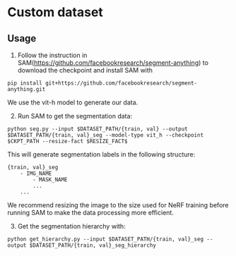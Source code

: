 # Custom dataset

## Usage
1. Follow the instruction in SAM(https://github.com/facebookresearch/segment-anything) to download the checkpoint and install SAM with 
```
pip install git+https://github.com/facebookresearch/segment-anything.git
```
We use the vit-h model to generate our data.

2. Run SAM to get the segmentation data:
```
python seg.py --input $DATASET_PATH/{train, val} --output $DATASET_PATH/{train, val}_seg --model-type vit_h --checkpoint $CKPT_PATH --resize-fact $RESIZE_FACT$
```
This will generate segmentation labels in the following structure:
```
{train, val}_seg
    - IMG_NAME
        - MASK_NAME
        ...
    ...
```
We recommend resizing the image to the size used for NeRF training before running SAM to make the data processing more efficient.

3. Get the segmentation hierarchy with:
```
python get_hierarchy.py --input $DATASET_PATH/{train, val}_seg --output $DATASET_PATH/{train, val}_seg_hierarchy
```
